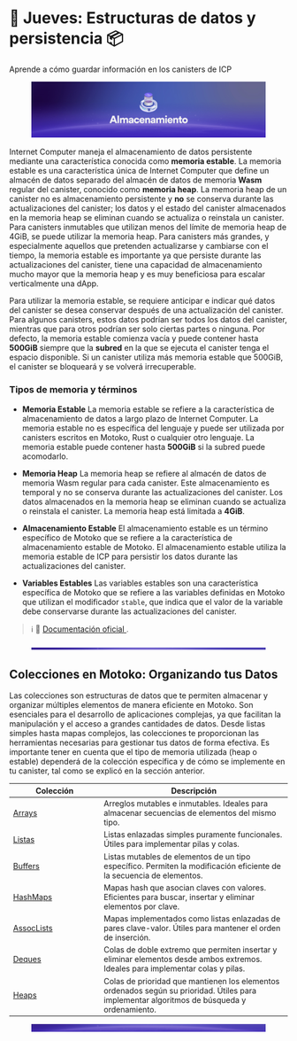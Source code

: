 <!-- ---
description: Aprende a cómo guardar información en los canisters de ICP.
icon: box
--- -->

# 💾 Jueves: Estructuras de datos y persistencia 📦
Aprende a cómo guardar información en los canisters de ICP

<figure><img src="../.gitbook/assets/Picture4.png" alt=""><figcaption></figcaption></figure>

Internet Computer maneja el almacenamiento de datos persistente mediante una característica conocida como **memoria estable**. La memoria estable es una característica única de Internet Computer que define un almacén de datos separado del almacén de datos de memoria **Wasm** regular del canister, conocido como **memoria heap**. La memoria heap de un canister no es almacenamiento persistente y **no** se conserva durante las actualizaciones del canister; los datos y el estado del canister almacenados en la memoria heap se eliminan cuando se actualiza o reinstala un canister. Para canisters inmutables que utilizan menos del límite de memoria heap de 4GiB, se puede utilizar la memoria heap. Para canisters más grandes, y especialmente aquellos que pretenden actualizarse y cambiarse con el tiempo, la memoria estable es importante ya que persiste durante las actualizaciones del canister, tiene una capacidad de almacenamiento mucho mayor que la memoria heap y es muy beneficiosa para escalar verticalmente una dApp.

Para utilizar la memoria estable, se requiere anticipar e indicar qué datos del canister se desea conservar después de una actualización del canister. Para algunos canisters, estos datos podrían ser todos los datos del canister, mientras que para otros podrían ser solo ciertas partes o ninguna. Por defecto, la memoria estable comienza vacía y puede contener hasta **500GiB** siempre que la **subred** en la que se ejecuta el canister tenga el espacio disponible. Si un canister utiliza más memoria estable que 500GiB, el canister se bloqueará y se volverá irrecuperable.

### Tipos de memoria y términos

* **Memoria Estable**
La memoria estable se refiere a la característica de almacenamiento de datos a largo plazo de Internet Computer. La memoria estable no es específica del lenguaje y puede ser utilizada por canisters escritos en Motoko, Rust o cualquier otro lenguaje. La memoria estable puede contener hasta **500GiB** si la subred puede acomodarlo.

* **Memoria Heap**
La memoria heap se refiere al almacén de datos de memoria Wasm regular para cada canister. Este almacenamiento es temporal y no se conserva durante las actualizaciones del canister. Los datos almacenados en la memoria heap se eliminan cuando se actualiza o reinstala el canister. La memoria heap está limitada a **4GiB**.

* **Almacenamiento Estable**
El almacenamiento estable es un término específico de Motoko que se refiere a la característica de almacenamiento estable de Motoko. El almacenamiento estable utiliza la memoria estable de ICP para persistir los datos durante las actualizaciones del canister.

* **Variables Estables**
Las variables estables son una característica específica de Motoko que se refiere a las variables definidas en Motoko que utilizan el modificador `stable`, que indica que el valor de la variable debe conservarse durante las actualizaciones del canister.

<!-- {% embed url="https://internetcomputer.org/docs/tutorials/developer-liftoff/level-2/2.1-storage-persistence" %}
Documentación Oficial
{% endembed %} -->
> ℹ️ 🔗 <a href="https://internetcomputer.org/docs/tutorials/developer-liftoff/level-2/2.1-storage-persistence" target="_blank">Documentación oficial </a>.

<figure><img src="../.gitbook/assets/Separador.jpg" alt=""><figcaption></figcaption></figure>

## Colecciones en Motoko: Organizando tus Datos

Las colecciones son estructuras de datos que te permiten almacenar y organizar múltiples elementos de manera eficiente en Motoko. Son esenciales para el desarrollo de aplicaciones complejas, ya que facilitan la manipulación y el acceso a grandes cantidades de datos. Desde listas simples hasta mapas complejos, las colecciones te proporcionan las herramientas necesarias para gestionar tus datos de forma efectiva. Es importante tener en cuenta que el tipo de memoria utilizada (heap o estable) dependerá de la colección específica y de cómo se implemente en tu canister, tal como se explicó en la sección anterior.

<table><thead><tr><th width="150">Colección</th><th>Descripción</th></tr></thead><tbody><tr><td><a href="https://internetcomputer.org/docs/motoko/main/base/Array">Arrays</a></td><td>Arreglos mutables e inmutables. Ideales para almacenar secuencias de elementos del mismo tipo.</td></tr><tr><td><a href="https://internetcomputer.org/docs/motoko/main/base/List">Listas</a></td><td>Listas enlazadas simples puramente funcionales. Útiles para implementar pilas y colas.</td></tr><tr><td><a href="https://internetcomputer.org/docs/motoko/main/base/Buffer">Buffers</a></td><td>Listas mutables de elementos de un tipo específico. Permiten la modificación eficiente de la secuencia de elementos.</td></tr><tr><td><a href="https://internetcomputer.org/docs/motoko/main/base/HashMap">HashMaps</a></td><td>Mapas hash que asocian claves con valores. Eficientes para buscar, insertar y eliminar elementos por clave.</td></tr><tr><td><a href="https://internetcomputer.org/docs/motoko/main/base/AssocList">AssocLists</a></td><td>Mapas implementados como listas enlazadas de pares clave-valor. Útiles para mantener el orden de inserción.</td></tr><tr><td><a href="https://internetcomputer.org/docs/motoko/main/base/Deque">Deques</a></td><td>Colas de doble extremo que permiten insertar y eliminar elementos desde ambos extremos. Ideales para implementar colas y pilas.</td></tr><tr><td><a href="https://internetcomputer.org/docs/motoko/main/base/Heap">Heaps</a></td><td>Colas de prioridad que mantienen los elementos ordenados según su prioridad. Útiles para implementar algoritmos de búsqueda y ordenamiento.</td></tr></tbody></table>

<figure><img src="../.gitbook/assets/Separador2.jpg" alt=""><figcaption></figcaption></figure>

